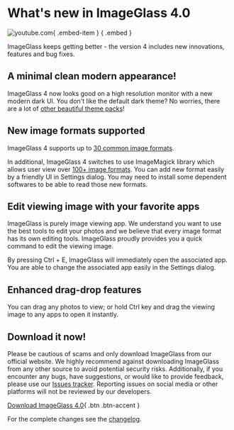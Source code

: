 # What's new in ImageGlass 4.0

![youtube.com](https://youtu.be/tx5Drb-J6oc){ .embed-item } { .embed }

ImageGlass keeps getting better - the version 4 includes new innovations, features and bug fixes. 

## A minimal clean modern appearance!
ImageGlass 4 now looks good on a high resolution monitor with a new modern dark UI.
You don't like the default dark theme? No worries, there are a lot of [other beautiful theme packs](https://imageglass.org/themes)!


## New image formats supported
ImageGlass 4 supports up to [30 common image formats](https://imageglass.org/docs/supported-formats).

In additional, ImageGlass 4 switches to use ImageMagick library which allows user view over [100+ image formats](https://www.imagemagick.org/script/formats.php#supported). You can add new format easily by a friendly UI in Settings dialog. You may need to install some dependent softwares to be able to read those new formats.


## Edit viewing image with your favorite apps
ImageGlass is purely image viewing app.
We understand you want to use the best tools to edit your photos and we believe that every image format has its own editing tools. ImageGlass proudly provides you a quick command to edit the viewing image.

By pressing Ctrl + E, ImageGlass will immediately open the associated app. You are able to change the associated app easily in the Settings dialog.


## Enhanced drag-drop features
You can drag any photos to view; or hold Ctrl key and drag the viewing image to any apps to open it instantly.


## Download it now!
Please be cautious of scams and only download ImageGlass from our official website. We highly recommend against downloading ImageGlass from any other source to avoid potential security risks. Additionally, if you encounter any bugs, have suggestions, or would like to provide feedback, please use our [Issues tracker](https://github.com/d2phap/ImageGlass/issues). Reporting issues on social media or other platforms will not be reviewed by our developers.

[Download ImageGlass 4.0](https://imageglass.org/download){ .btn .btn-accent }

For the complete changes see the [changelog](https://github.com/d2phap/ImageGlass/releases/tag/4.0.4.15).
